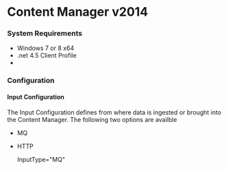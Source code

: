 ﻿# Content Manager v2014

### System Requirements

* Windows 7 or 8 x64
* .net 4.5 Client Profile
* 


### Configuration

#### Input Configuration
The Input Configuration defines from where data is ingested or brought into the Content Manager.
The following two options are availble

* MQ
* HTTP

	InputType="MQ"
